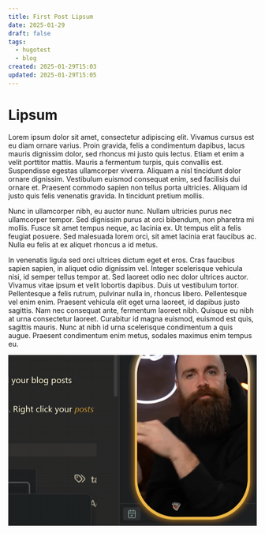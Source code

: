 ```yaml
---
title: First Post Lipsum
date: 2025-01-29
draft: false
tags:
  - hugotest
  - blog
created: 2025-01-29T15:03
updated: 2025-01-29T15:05
---
```

# Lipsum

Lorem ipsum dolor sit amet, consectetur adipiscing elit. Vivamus cursus est eu diam ornare varius. Proin gravida, felis a condimentum dapibus, lacus mauris dignissim dolor, sed rhoncus mi justo quis lectus. Etiam et enim a velit porttitor mattis. Mauris a fermentum turpis, quis convallis est. Suspendisse egestas ullamcorper viverra. Aliquam a nisl tincidunt dolor ornare dignissim. Vestibulum euismod consequat enim, sed facilisis dui ornare et. Praesent commodo sapien non tellus porta ultricies. Aliquam id justo quis felis venenatis gravida. In tincidunt pretium mollis.

Nunc in ullamcorper nibh, eu auctor nunc. Nullam ultricies purus nec ullamcorper tempor. Sed dignissim purus at orci bibendum, non pharetra mi mollis. Fusce sit amet tempus neque, ac lacinia ex. Ut tempus elit a felis feugiat posuere. Sed malesuada lorem orci, sit amet lacinia erat faucibus ac. Nulla eu felis at ex aliquet rhoncus a id metus.

In venenatis ligula sed orci ultrices dictum eget et eros. Cras faucibus sapien sapien, in aliquet odio dignissim vel. Integer scelerisque vehicula nisi, id semper tellus tempor at. Sed laoreet odio nec dolor ultrices auctor. Vivamus vitae ipsum et velit lobortis dapibus. Duis ut vestibulum tortor. Pellentesque a felis rutrum, pulvinar nulla in, rhoncus libero. Pellentesque vel enim enim. Praesent vehicula elit eget urna laoreet, id dapibus justo sagittis. Nam nec consequat ante, fermentum laoreet nibh. Quisque eu nibh at urna consectetur laoreet. Curabitur id magna euismod, euismod est quis, sagittis mauris. Nunc at nibh id urna scelerisque condimentum a quis augue. Praesent condimentum enim metus, sodales maximus enim tempus eu.

![Image Description](/images/First%20Post.webp)
